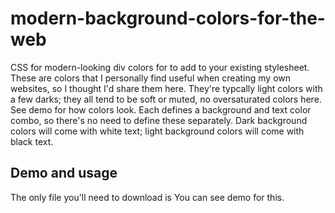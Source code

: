 # modern-background-colors-for-the-web
CSS for modern-looking div colors for to add to your existing stylesheet. These are colors that I personally find useful when creating my own websites, so I thought I'd share them here. They're typcally light colors with a few darks; they all tend to be soft or muted, no oversaturated colors here. See demo for how colors look. Each defines a background and text color combo, so there's no need to define these separately. Dark background colors will come with white text; light background colors will come with black text.

## Demo and usage
The only file you'll need to download is 
You can see demo for this.
